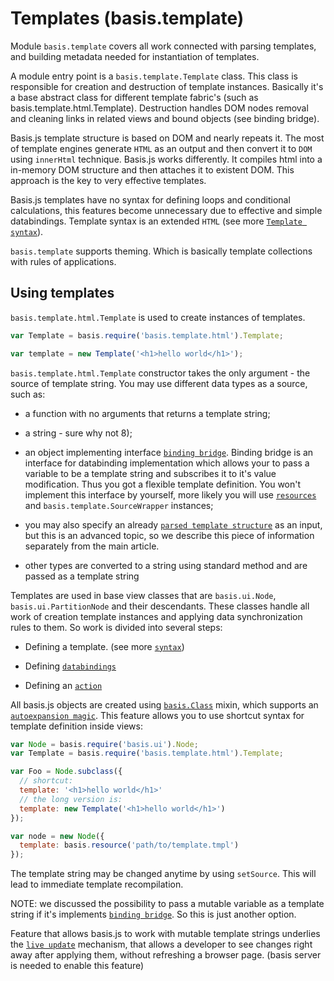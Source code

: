# Templates (basis.template)

Module `basis.template` covers all work connected with parsing templates, and
building metadata needed for instantiation of templates.

A module entry point is a `basis.template.Template` class. This class is responsible
for creation and destruction of template instances. Basically it's a base abstract
class for different template fabric's (such as basis.template.html.Template).
Destruction handles DOM nodes removal and cleaning links in related views and
bound objects (see binding bridge).

Basis.js template structure is based on DOM and nearly repeats it. The most of template
engines generate `HTML` as an output and then convert it to `DOM` using
`innerHtml` technique. Basis.js works differently. It compiles html
into a in-memory DOM structure and then attaches it to existent DOM. This
approach is the key to very effective templates.

Basis.js templates have no syntax for defining loops and conditional calculations,
this features become unnecessary due to effective and simple databindings.
Template syntax is an extended `HTML` (see more [`Template syntax`](basis.template_format.md)).

`basis.template` supports theming. Which is basically template collections with
rules of applications.

## Using templates

`basis.template.html.Template` is used to create instances of templates.

```js
var Template = basis.require('basis.template.html').Template;

var template = new Template('<h1>hello world</h1>');
```

`basis.template.html.Template` constructor takes the only argument - the source
of template string. You may use different data types as a source, such as:

  * a function with no arguments that returns a template string;

  * a string - sure why not 8);

  * an object implementing interface [`binding bridge`](bindingbridge.md). Binding
  bridge is an interface for databinding implementation which allows your to pass a
  variable to be a template string and subscribes it to it's value modification. Thus you
  got a flexible template definition. You won't implement this interface by
  yourself, more likely you will use [`resources`](resources.md) and `basis.template.SourceWrapper`
  instances;

  * you may also specify an already [`parsed template structure`](basis.template_advanced.md)
  as an input, but this is an advanced topic, so we describe this piece of information separately
  from the main article.

  * other types are converted to a string using standard method and are passed as a template string


Templates are used in base view classes that are `basis.ui.Node`,
`basis.ui.PartitionNode` and their descendants. These classes handle all work of
creation template instances and applying data synchronization rules to them. So
work is divided into several steps:

  * Defining a template. (see more [`syntax`](basis.template_format.md))

  * Defining [`databindings`](basis.ui_bindings.md)

  * Defining an [`action`](basis.ui_actions.md)

All basis.js objects are created using [`basis.Class`](basis.class.md) mixin, which
supports an [`autoexpansion magic`](basis.class.md#Autoexpansion). This feature
allows you to use shortcut syntax for template definition inside views:

```js
var Node = basis.require('basis.ui').Node;
var Template = basis.require('basis.template.html').Template;

var Foo = Node.subclass({
  // shortcut:
  template: '<h1>hello world</h1>'
  // the long version is:
  template: new Template('<h1>hello world</h1>')
});

var node = new Node({
  template: basis.resource('path/to/template.tmpl')
});
```

The template string may be changed anytime by using `setSource`. This will lead to
immediate template recompilation.

NOTE: we discussed the possibility to pass a mutable variable as a template string
if it's implements [`binding bridge`](bindingbridge.md). So this is just
another option.

Feature that allows basis.js to work with mutable template strings underlies the
[`live update`](basis.template_liveupdate.md) mechanism, that allows a developer to
see changes right away after applying them, without refreshing a browser page.
(basis server is needed to enable this feature)
